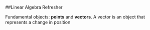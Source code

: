 ##Linear Algebra Refresher

Fundamental objects: **points** and **vectors**.
A vector is an object that represents a change in position